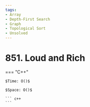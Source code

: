 ```yaml
---
tags:
- Array
- Depth-First Search
- Graph
- Topological Sort
- Unsolved
---
```



# 851. Loud and Rich

=== "C++"

    $Time: O()$

    $Space: O()$

    ``` c++
    ```